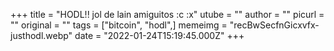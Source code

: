 +++
title = "HODL!! jol de lain amiguitos :c :x"
utube = ""
author = ""
picurl = ""
original = ""
tags = ["bitcoin", "hodl",]
memeimg = "recBwSecfnGicxvfx-justhodl.webp"
date = "2022-01-24T15:19:45.000Z"
+++